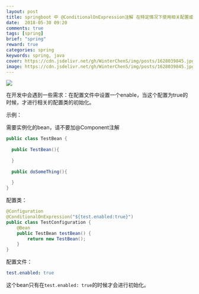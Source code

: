 ```yaml
---
layout: post
title: springboot 中 @ConditionalOnExpression注解 在特定情况下使用相关配置或者实例化bean
date:  2018-05-30 09:20
comments: true
tags: [spring]
brief: "spring"
reward: true
categories: spring
keywords: spring, java
cover: https://cdn.jsdelivr.net/gh/WinterChenS/img/posts/1628039845.jpg
image: https://cdn.jsdelivr.net/gh/WinterChenS/img/posts/1628039845.jpg
---
```


![](https://cdn.jsdelivr.net/gh/WinterChenS/img/posts/1628039845.jpg)





在开发中会遇到一些需求：在配置文件中设置一个enable，当这个配置为true的时候，才进行相关的配置类的初始化。
<!-- more -->


示例：

需要实例化的bean，请不要加@Component注解

```java
public class TestBean {
  
  public TestBean(){
    
  }
  
  public doSomeThing(){
    
  }
}
```



配置类：

```java
@Configuration
@ConditionalOnExpression("${test.enabled:true}")
public class TestConfiguration {
    @Bean
    public TestBean testBean() {
        return new TestBean();
    }
}
```



配置文件：

```yaml
test.enabled: true
```

这个bean只有在`test.enabled: true`的时候才会进行初始化。
